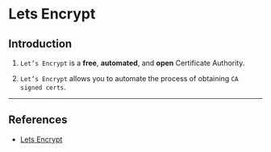 # Lets Encrypt

## Introduction

1. `Let’s Encrypt` is a __free__, __automated__, and __open__ Certificate Authority.

2. `Let’s Encrypt` allows you to automate the process of obtaining `CA signed certs`.

---

## References

* [Lets Encrypt](https://letsencrypt.org)
